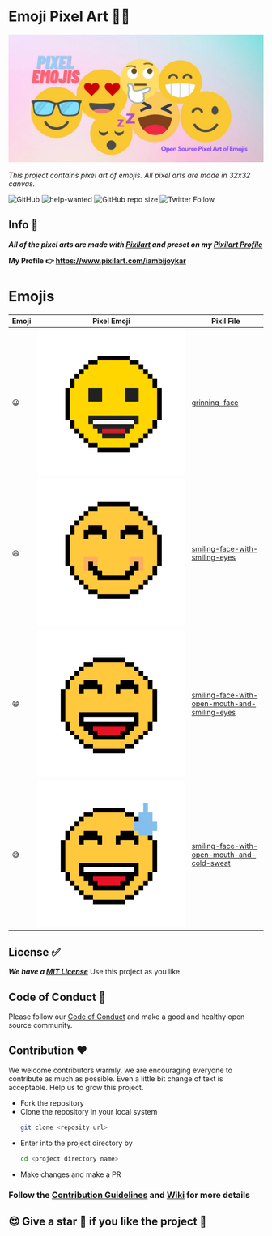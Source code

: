 # Emoji Pixel Art 👩‍🎨
![Banner](readme-assets/pixel-emojis.jpg)

*This project contains pixel art of emojis. All pixel arts are made in 32x32 canvas.* 

![GitHub](https://img.shields.io/github/license/iamBijoyKar/emojis-pixel-art)
![help-wanted](https://img.shields.io/badge/-help--wanted-green)
![GitHub repo size](https://img.shields.io/github/repo-size/iamBijoyKar/emojis-pixel-art)
![Twitter Follow](https://img.shields.io/twitter/follow/iamBijoyKar?style=social)

## Info 📄 
***All of the pixel arts are made with [Pixilart](https://www.pixilart.com/) and preset on my [Pixilart Profile](https://www.pixilart.com/iambijoykar)*** 

**My Profile 👉 https://www.pixilart.com/iambijoykar**

# Emojis 
| Emoji | Pixel Emoji  | Pixil File  |
| ------- | --- | --- |
| 😀 | <img src="emojis/grinning-face.png " alt="grinning-face"/>| [grinning-face](./pixilart/pixil-files/grinning-face.pixil) |
| 😄 | <img src="emojis/smiling-face-with-smiling-eyes.png" alt="smiling-face-with-smiling-eyes"/> | [smiling-face-with-smiling-eyes](./pixilart/pixil-files/smiling-face-with-smiling-eyes.pixil) |
| 😄 | <img src="emojis/smiling-face-with-open-mouth-and-smiling-eyes.png" alt="smiling-face-with-open-mouth-and-smiling-eyes"/>| [smiling-face-with-open-mouth-and-smiling-eyes](./pixilart/pixil-files/smiling-face-with-open-mouth-and-smiling-eyes.pixil) |
| 😅 | <img src="emojis/smiling-face-with-open-mouth-and-cold-sweat.png " alt="smiling-face-with-open-mouth-and-cold-sweat"/>| [smiling-face-with-open-mouth-and-cold-sweat](./pixilart/pixil-files/smiling-face-with-open-mouth-and-cold-sweat.pixil) |
## License ✅
***We have a [MIT License](LICENSE)***
Use this project as you like.

## Code of Conduct 🧚
Please follow our [Code of Conduct](CODE_OF_CONDUCT.md) and make a good and healthy open source community.
## Contribution ❤️
We welcome contributors warmly, we are encouraging everyone to contribute as much as possible. Even a little bit change of text is acceptable. Help us to grow this project.

- Fork the repository 
- Clone the repository in your local system
  ```bash
  git clone <reposity url>
  ```
- Enter into the project directory by 
  ```bash
  cd <project directory name>
  ```
- Make changes and make a PR 

### Follow the [Contribution Guidelines](CONTRIBUTING.md) and [Wiki](https://github.com/iamBijoyKar/emojis-pixel-art/wiki) for more details

## 😍 Give a star 🌟 if you like the project 🥰
